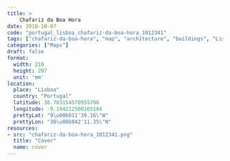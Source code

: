 ```yaml
---
title: > 
    Chafariz da Boa Hora
date: 2018-10-07
code: "portugal_lisboa_chafariz-da-boa-hora_1012341"
tags: ["chafariz-da-boa-hora", "map", "architecture", "buildings", "Lisboa", "Portugal"]
categories: ["Maps"]
draft: false
format:
  width: 210
  height: 297
  unit: 'mm'
location:
  place: "Lisboa"
  country: "Portugal"
  latitude: 38.703154570955796
  longitude: -9.194212500165184
  prettyLat: "9\u00b011'39.16\"W"
  prettyLon: "38\u00b042'11.35\"N"
resources:
- src: "chafariz-da-boa-hora_1012341.png"
  title: "Cover"
  name: cover
---
```

